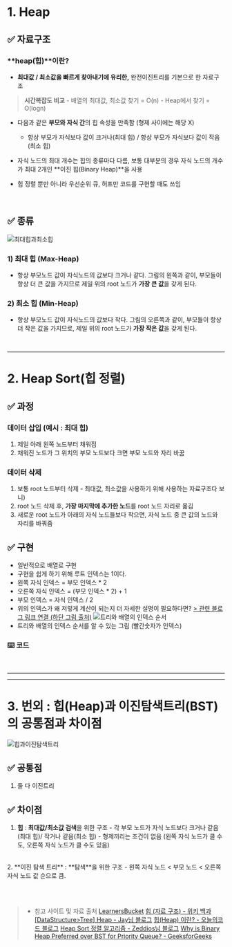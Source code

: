 # 1. Heap 
## ✅ 자료구조
### **heap(힙)**이란? 

- **최대값 / 최소값을 빠르게 찾아내기에 유리한,** 완전이진트리를 기본으로 한 자료구조
> **시간복잡도 비교**
	- 배열의 최대값, 최소값 찾기 = O(n)
    - Heap에서 찾기 = O(logn) 


- 다음과 같은 **부모와 자식 간**의 힙 속성을 만족함 (형제 사이에는 해당 X)
	- 항상 부모가 자식보다 값이 크거나(최대 힙) / 항상 부모가 자식보다 값이 작음 (최소 힙)
    
- 자식 노드의 최대 개수는 힙의 종류마다 다름, 보통 대부분의 경우 자식 노드의 개수가 최대 2개인 **이진 힙(Binary Heap)**을 사용
- 힙 정렬 뿐만 아니라 우선순위 큐, 허프만 코드를 구현할 때도 쓰임

<br>


## ✅ 종류 
![최대힙과최소힙](https://velog.velcdn.com/images/ohjiae/post/8fdaeaf0-d528-41c7-b0fd-53ff5441f7d4/image.png)
### 1) 최대 힙 (Max-Heap)

- 항상 부모노드 값이 자식노드의 값보다 크거나 같다.
그림의 왼쪽과 같이, 부모들이 항상 더 큰 값을 가지므로 제일 위의 root 노드가 **가장 큰 값**을 갖게 된다. 

### 2) 최소 힙 (Min-Heap)

- 항상 부모노드 값이 자식노드의 값보다 작다.
그림의 오른쪽과 같이, 부모들이 항상 더 작은 값을 가지므로, 제일 위의 root 노드가 **가장 작은 값**을 갖게 된다.

<br>

---
<p>

  
# 2. Heap Sort(힙 정렬)
  
  ## ✅ 과정
  ### 데이터 삽입 (예시 : 최대 힙)
  1) 제일 아래 왼쪽 노드부터 채워짐
  2) 채워진 노드가 그 위치의 부모 노드보다 크면 부모 노드와 자리 바꿈
  
  ### 데이터 삭제
  1) 보통 root 노드부터 삭제
  	- 최대값, 최소값을 사용하기 위해 사용하는 자료구조다 보니)
  2) root 노드 삭제 후, **가장 마지막에 추가한 노드**를 root 노드 자리로 옮김
  3) 새로운 root 노드가 아래의 자식 노드들보다 작으면, 자식 노드 중 큰 값의 노드와 자리를 바꿔줌
  

  ## ✅ 구현

  - 일반적으로 배열로 구현
  - 구현을 쉽게 하기 위해 루트 인덱스는 1이다.
  - 왼쪽 자식 인덱스 = 부모 인덱스 * 2
  - 오른쪽 자식 인덱스 = (부모 인덱스 * 2) + 1
  - 부모 인덱스 = 자식 인덱스 / 2
  - 위의 인덱스가 왜 저렇게 계산이 되는지 더 자세한 설명이 필요하다면? 
  [> 관련 블로그 링크 연결 (하단 그림 출처)](https://zeddios.tistory.com/56)
  ![트리와 배열의 인덱스 순서](https://velog.velcdn.com/images/ohjiae/post/046ab64a-2dde-4214-9f97-03bd9cf7c37e/image.png)
  - 트리와 배열의 인덱스 순서를 알 수 있는 그림 (빨간숫자가 인덱스)


  ### ⌨️ 코드
  
  

<br>

---  



---

<p>

# 3. 번외 : 힙(Heap)과 이진탐색트리(BST)의 공통점과 차이점
![힙과이진탐색트리](https://velog.velcdn.com/images/ohjiae/post/17941a5c-81b5-4e3c-bf8d-896cd5f52cff/image.png)
  
## ✅ 공통점 
  1. 둘 다 이진트리
## ✅ 차이점 
  1. **힙** : **최대값/최소값 검색**을 위한 구조
  	- 각 부모 노드가 자식 노드보다 크거나 같음(최대 힙)/ 작거나 같음(최소 힙)
  	-  형제끼리는 조건이 없음 (왼쪽 자식 노드가 클 수도, 오른쪽 자식 노드가 클 수도 있음)
  <br>
  2. **이진 탐색 트리** : **탐색**을 위한 구조
  	- 왼쪽 자식 노드 < 부모 노드 < 오른쪽 자식 노드 값 순으로 큼.
  <br>
  
  
<p>
  <br>
  <br>


> - 참고 사이트 및 자료 출처 
[LearnersBucket](https://learnersbucket.com/tutorials/array/heap-data-structure-in-javascript/)
[힙 (자료 구조) - 위키 백과](https://ko.wikipedia.org/wiki/%ED%9E%99_(%EC%9E%90%EB%A3%8C_%EA%B5%AC%EC%A1%B0))
[[DataStructure>Tree] Heap - Jay님 블로그](https://medium.com/@jyw198908/heap-45bbad579e0c)
[힙(Heap) 이란? - 오늘의코드 블로그](https://todaycode.tistory.com/56)
[Heap Sort 정렬 알고리즘 - Zeddios님 블로그](https://zeddios.tistory.com/56)
[Why is Binary Heap Preferred over BST for Priority Queue? - GeeksforGeeks](https://www.geeksforgeeks.org/why-is-binary-heap-preferred-over-bst-for-priority-queue/)
